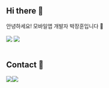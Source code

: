 <h2> Hi there 👋</h2> 
<div> 안녕하세요! 모바일앱 개발자 박장훈입니다 📱 </div>
<br>
<div>
  <img src="https://github-readme-stats.vercel.app/api?username=gretea5&theme=tokyonight&show_icons=true"/>
  <img src="http://mazassumnida.wtf/api/v2/generate_badge?boj=gretea5" />
</div>
<br>
<h2> Contact 📮</h2>
<div style="display:flex; flex-direction:row;">
  <a href="mailto:gretea4489@gmail.com">
    <img src="https://img.shields.io/badge/Gmail-EA4335?style=for-the-badge&logo=Gmail&logoColor=white"> 
  </a>
  <a href="https://www.instagram.com/pjhoon0223/">
    <img src="https://img.shields.io/badge/Instagram-E4405F?style=for-the-badge&logo=Instagram&logoColor=white"> 
  </a>
</div>
